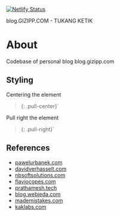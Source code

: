 [![Netlify Status](https://api.netlify.com/api/v1/badges/4116e536-7c8a-45f4-9871-47183344ce5f/deploy-status)](https://app.netlify.com/sites/blog-gizipp/deploys)


blog.GIZIPP.COM - TUKANG KETIK

# About

Codebase of personal blog blog.gizipp.com


## Styling


Centering the element

> {: .pull-center}`

Pull right the element

> {: .pull-right}`


## References

- [pawelurbanek.com](https://go.gizipp.com/https://pawelurbanek.com/)
- [davidverhasselt.com](https://go.gizipp.com/https://davidverhasselt.com/)
- [nbsoftsolutions.com](https://go.gizipp.com/https://nbsoftsolutions.com/)
- [flaviocopes.com](https://go.gizipp.com/https://flaviocopes.com/)
- [prathamesh.tech](https://go.gizipp.com/https://prathamesh.tech/)
- [blog.webjeda.com](https://go.gizipp.com/https://blog.webjeda.com/)
- [mademistakes.com](https://go.gizipp.com/https://mademistakes.com/)
- [kaklabs.com](https://go.gizipp.com/https://www.kaklabs.com/)
